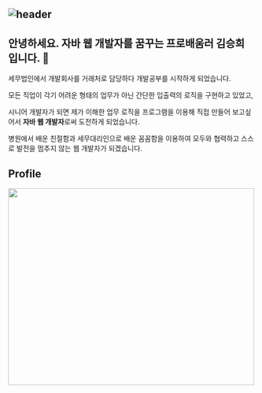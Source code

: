 
![header](https://capsule-render.vercel.app/api?type=rounded&color=8977AD&section=header&text=good-luck-sh's%20github&fontColor=ffffff)
---
안녕하세요. 자바 웹 개발자를 꿈꾸는 프로배움러 김승희 입니다.  👋
---
세무법인에서 개발회사를 거래처로 담당하다 개발공부를 시작하게 되었습니다. </br>

모든 직업이 각기 어려운 형태의 업무가 아닌 간단한 입출력의 로직을 구현하고 있었고, </br>

시니어 개발자가 되면 제가 이해한 업무 로직을 프로그램을 이용해 직접 만들어 보고싶어서 **자바 웹 개발자**로써 도전하게 되었습니다. </br>

병원에서 배운 친절함과 세무대리인으로 배운 꼼꼼함을 이용하여 모두와 협력하고 스스로 발전을 멈추지 않는 웹 개발자가 되겠습니다.

Profile
---
<img src="https://user-images.githubusercontent.com/79691180/147713691-f73f7c28-25a8-4d9f-95fb-c18feb1722c3.jpg" width="500" height="400">



  
